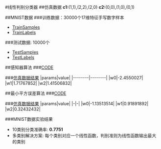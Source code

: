 #线性判别分类器
##仿真数据
**c1:**(1,1),(2,2),(2,0)
**c2:**(0,0),(1,0),(0,1)

##MNIST数据
###训练数据：30000个17维特征手写数字样本
* [TrainSamples](TrainSamples.csv)
* [TrainLabels](TrainLabels.csv)

###测试数据: 10000个
* [TestSamples](TestSamples.csv)
* [TestLabels](TestLabels.csv)

##感知器算法
###[CODE](perceptron.py)

###[仿真数据结果](perceptron.png)
|params|value|
|--------|--------|
|w0|-2.4550027|
|w1|1.71767852|
|w2|1.41506832|

##最小平方误差算法
###[CODE](lmse.py)

###[仿真数据结果](lmse.png)
|params|value|
|-|-|
|w0|-1.13513514|
|w1|0.91891892|
|w2|0.32432432|

###MNIST数据实验结果
* 10类别分类准确率: **0.7751**
* 多类别解决方案: 每个类别对应一个线性函数，判别准则为线性函数输出最大的类别
